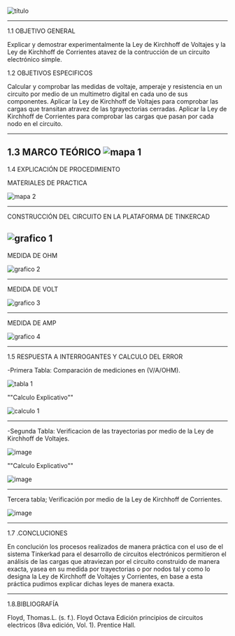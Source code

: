     
![título](https://user-images.githubusercontent.com/116821721/201950843-a891719c-5ffd-41e7-9088-83606266eb23.jpg)

---------------------------------------------------------------------------------------------
1.1 OBJETIVO GENERAL

Explicar y demostrar experimentalmente la Ley de Kirchhoff de Voltajes y la Ley de Kirchhoff de Corrientes atavez de la contrucción de un circuito electrónico simple.

1.2 OBJETIVOS ESPECIFICOS

Calcular y comprobar las medidas de voltaje, amperaje y resistencia en un circuito por medio de un multimetro digital en cada uno de sus componentes.
Aplicar la Ley de Kirchhoff de Voltajes para comprobar las cargas que transitan atravez de las tgrayectorias cerradas.
Aplicar la Ley de Kirchhoff de Corrientes para comprobar las cargas que pasan por cada nodo en el circuito.

------------------------------------------------------------------------------------------------------------------------------------------------
1.3 MARCO TEÓRICO
![mapa 1](https://user-images.githubusercontent.com/116821721/201953028-58472597-1763-4ac6-a3e8-46bb788f156e.jpg)
----------------------------------------------------------
1.4 EXPLICACIÓN DE PROCEDIMIENTO

MATERIALES DE PRACTICA

![mapa 2](https://user-images.githubusercontent.com/116821721/201954282-0d34c269-fd9c-4ba4-9541-5c26ef8eb7a5.jpg)

--------------------------------------------------------

CONSTRUCCIÓN DEL CIRCUITO EN LA PLATAFORMA DE TINKERCAD

![grafico 1](https://user-images.githubusercontent.com/116821721/201955237-a1faa3d4-7bf3-4b07-acf1-706b4caf7d76.jpg)
--------------------------------------------------------

MEDIDA DE OHM

![grafico 2](https://user-images.githubusercontent.com/116821721/201955538-337acca6-e175-4182-b6c7-2bc36942b550.jpg)

---------------------------------------------------------
MEDIDA DE VOLT

![grafico 3](https://user-images.githubusercontent.com/116821721/201955771-becb25aa-cac0-4dd9-afdc-c34c7ff65f71.jpg)

---------------------------------------
MEDIDA DE AMP

![grafico 4](https://user-images.githubusercontent.com/116821721/201956105-666b7a99-4d06-40b1-8e60-58bb527a1bf4.jpg)

--------------------------------------------------

1.5 RESPUESTA A INTERROGANTES Y CALCULO DEL ERROR

-Primera Tabla: Comparación de mediciones en (V/A/OHM).

![tabla 1](https://user-images.githubusercontent.com/116821721/201956632-fca8c27d-b099-4039-83a1-6c79f28fb8e1.jpg)

""Calculo Explicativo""

![calculo 1](https://user-images.githubusercontent.com/116821721/201957798-779f5727-c12d-446e-9e6d-2a79dc71b613.jpg)

----------------------------------------------------

-Segunda Tabla: Verificacion de las trayectorias por medio de la Ley de Kirchhoff de Voltajes.

![image](https://user-images.githubusercontent.com/116819100/201954587-14b7af68-31b5-49e7-8077-3ab5474a4f8b.png)

""Calculo Explicativo""

![image](https://user-images.githubusercontent.com/116819100/201954512-b568678a-1d45-4f3c-8ae2-9560d4e4334f.png)

----------------------------------------------------------

Tercera tabla; Verificación por medio de la Ley de Kirchhoff de Corrientes.

![image](https://user-images.githubusercontent.com/116819100/201954423-d7b80977-ee4e-401f-b29c-d5ad136dac14.png)

----------------------------------------------------------------------------------

1.7 .CONCLUCIONES

En conclución los procesos realizados de manera práctica con el uso de el sistema Tinkerkad para el desarrollo de circuitos electrónicos permitieron el análisis de las cargas que atraviezan por el circuito construido de manera exacta, yasea en su medida por trayectorias o por nodos tal y como lo designa la Ley de Kirchhoff de Voltajes y Corrientes, en base a esta práctica pudimos explicar dichas leyes de manera exacta.

-------------------------------------------------------------------------------------------
1.8.BIBLIOGRAFÍA

Floyd, Thomas.L. (s. f.). Floyd Octava Edición principios de circuitos electricos (8va edición, Vol. 1). Prentice Hall.
